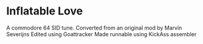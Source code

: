 # Inflatable Love
A commodore 64 SID tune.
Converted from an original mod by Marvin Severijns
Edited using Goattracker
Made runnable using KickAss assembler
